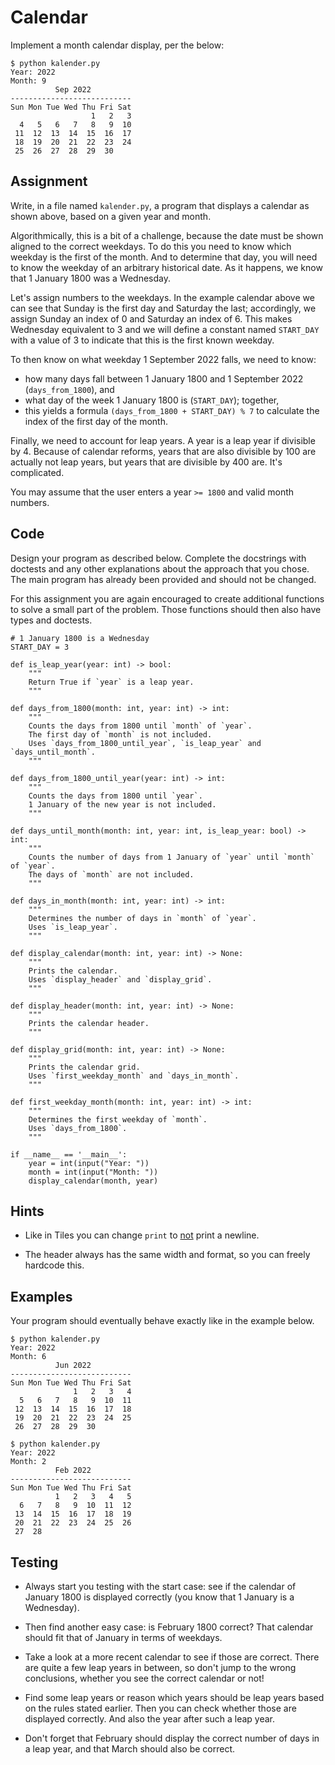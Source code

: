 # Calendar

Implement a month calendar display, per the below:

    $ python kalender.py
    Year: 2022
    Month: 9
              Sep 2022
    ---------------------------
    Sun Mon Tue Wed Thu Fri Sat
                      1   2   3
      4   5   6   7   8   9  10
     11  12  13  14  15  16  17
     18  19  20  21  22  23  24
     25  26  27  28  29  30

## Assignment

Write, in a file named `kalender.py`, a program that displays a calendar as shown above, based on a given year and month.

Algorithmically, this is a bit of a challenge, because the date must be shown aligned to the correct weekdays. To do this you need to know which weekday is the first of the month. And to determine that day, you will need to know the weekday of an arbitrary historical date. As it happens, we know that 1 January 1800 was a Wednesday.

Let's assign numbers to the weekdays. In the example calendar above we can see that Sunday is the first day and Saturday the last; accordingly, we assign Sunday an index of 0 and Saturday an index of 6. This makes Wednesday equivalent to 3 and we will define a constant named `START_DAY` with a value of 3 to indicate that this is the first known weekday.

To then know on what weekday 1 September 2022 falls, we need to know:

* how many days fall between 1 January 1800 and 1 September 2022 (`days_from_1800`), and
* what day of the week 1 January 1800 is (`START_DAY`); together,
* this yields a formula `(days_from_1800 + START_DAY) % 7` to calculate the index of the first day of the month.

Finally, we need to account for leap years. A year is a leap year if divisible by 4. Because of calendar reforms, years that are also divisible by 100 are actually not leap years, but years that are divisible by 400 are. It's complicated.

You may assume that the user enters a year `>= 1800` and valid month numbers.

## Code

Design your program as described below. Complete the docstrings with doctests and any other explanations about the approach that you chose. The main program has already been provided and should not be changed.

For this assignment you are again encouraged to create additional functions to solve a small part of the problem. Those functions should then also have types and doctests.

    # 1 January 1800 is a Wednesday
    START_DAY = 3

    def is_leap_year(year: int) -> bool:
        """
        Return True if `year` is a leap year.
        """

    def days_from_1800(month: int, year: int) -> int:
        """
        Counts the days from 1800 until `month` of `year`.
        The first day of `month` is not included.
        Uses `days_from_1800_until_year`, `is_leap_year` and `days_until_month`.
        """

    def days_from_1800_until_year(year: int) -> int:
        """
        Counts the days from 1800 until `year`.
        1 January of the new year is not included.
        """

    def days_until_month(month: int, year: int, is_leap_year: bool) -> int:
        """
        Counts the number of days from 1 January of `year` until `month` of `year`.
        The days of `month` are not included.
        """

    def days_in_month(month: int, year: int) -> int:
        """
        Determines the number of days in `month` of `year`.
        Uses `is_leap_year`.
        """

    def display_calendar(month: int, year: int) -> None:
        """
        Prints the calendar.
        Uses `display_header` and `display_grid`.
        """

    def display_header(month: int, year: int) -> None:
        """
        Prints the calendar header.
        """

    def display_grid(month: int, year: int) -> None:
        """
        Prints the calendar grid.
        Uses `first_weekday_month` and `days_in_month`.
        """

    def first_weekday_month(month: int, year: int) -> int:
        """
        Determines the first weekday of `month`.
        Uses `days_from_1800`.
        """

    if __name__ == '__main__':
        year = int(input("Year: "))
        month = int(input("Month: "))
        display_calendar(month, year)

## Hints

* Like in Tiles you can change `print` to <u>not</u> print a newline.

* The header always has the same width and format, so you can freely hardcode this.

## Examples

Your program should eventually behave exactly like in the example below.

    $ python kalender.py
    Year: 2022
    Month: 6
              Jun 2022
    ---------------------------
    Sun Mon Tue Wed Thu Fri Sat
                  1   2   3   4
      5   6   7   8   9  10  11
     12  13  14  15  16  17  18
     19  20  21  22  23  24  25
     26  27  28  29  30

    $ python kalender.py
    Year: 2022
    Month: 2
              Feb 2022
    ---------------------------
    Sun Mon Tue Wed Thu Fri Sat
              1   2   3   4   5
      6   7   8   9  10  11  12
     13  14  15  16  17  18  19
     20  21  22  23  24  25  26
     27  28

## Testing

* Always start you testing with the start case: see if the calendar of January 1800 is displayed correctly (you know that 1 January is a Wednesday).

* Then find another easy case: is February 1800 correct? That calendar should fit that of January in terms of weekdays.

* Take a look at a more recent calendar to see if those are correct. There are quite a few leap years in between, so don't jump to the wrong conclusions, whether you see the correct calendar or not!

* Find some leap years or reason which years should be leap years based on the rules stated earlier. Then you can check whether those are displayed correctly. And also the year after such a leap year.

* Don't forget that February should display the correct number of days in a leap year, and that March should also be correct.
